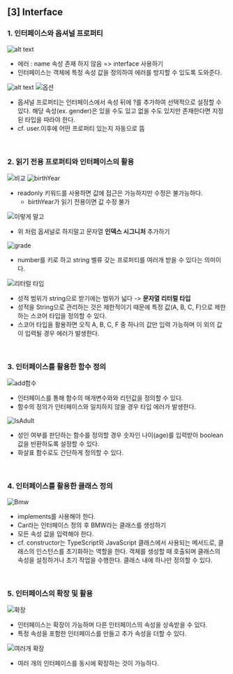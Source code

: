 ## [3] Interface

### 1. 인터페이스와 옵셔널 프로퍼티

![alt text](image-13.png)
- 에러 : name 속성 존재 하지 않음 => interface 사용하기
- 인터페이스는 객체에 특정 속성 값을 정의하여 에러를 방지할 수 있도록 도와준다.

![alt text](image-14.png)
![옵션](image-15.png)
- 옵셔널 프로퍼티는 인터페이스에서 속성 뒤에 ?를 추가하여 선택적으로 설정할 수 있다. 해당 속성(ex. gender)은 있을 수도 있고 없을 수도 있지만 존재한다면 지정된 타입을 따라야 한다.
- cf. user.이후에 어떤 프로퍼티 있는지 자동으로 뜸

</br>

### 2. 읽기 전용 프로퍼티와 인터페이스의 활용
![비교](image-17.png)
![birthYear](image-16.png)
- readonly 키워드를 사용하면 값에 접근은 가능하지만 수정은 불가능하다.
  - birthYear가 읽기 전용이면 값 수정 불가


![이렇게 말고](image-18.png)
- 위 처럼 옵셔널로 하지말고 문자열 **인덱스 시그니처** 추가하기


![grade](image-19.png)
- number를 키로 하고 string 벨류 갖는 프로퍼티를 여러개 받을 수 있다는 의미이다.


![리터럴 타입](image-20.png)
- 성적 범위가 string으로 받기에는 범위가 넓다 -> **문자열 리터럴 타입**
- 성적을 String으로 관리하는 것은 제한적이기 때문에 특정 값(A, B, C, F)으로 제한하는 스코어 타입을 정의할 수 있다.
- 스코어 타입을 활용하면 오직 A, B, C, F 중 하나의 값만 입력 가능하며 이 외의 값이 입력될 경우 에러가 발생한다.

</br>

### 3. 인터페이스를 활용한 함수 정의
![add함수](image-21.png)
- 인터페이스를 통해 함수의 매개변수와와 리턴값을 정의할 수 있다.
- 함수의 정의가 인터페이스와 일치하지 않을 경우 타입 에러가 발생한다.


![IsAdult](image-22.png)
- 성인 여부를 판단하는 함수를 정의할 경우 숫자인 나이(age)를 입력받아 boolean 값을 반환하도록 설정할 수 있다.
- 화살표 함수로도 간단하게 정의할 수 있다.

</br>

### 4. 인터페이스를 활용한 클래스 정의
![Bmw](image-23.png)
- implements를 사용해야 한다.
- Car라는 인터페이스 정의 후 BMW라는 클래스를 생성하기
- 모든 속성 값을 입력해야 한다.
- cf. constructor는 TypeScript와 JavaScript 클래스에서 사용되는 메서드로, 클래스의 인스턴스를 초기화하는 역할을 한다. 객체를 생성할 때 호출되며 클래스의 속성을 설정하거나 초기 작업을 수행한다. 클래스 내에 하나만 정의할 수 있다.

</br>

### 5. 인터페이스의 확장 및 활용
![확장](image-24.png)
- 인터페이스는 확장이 가능하며 다른 인터페이스의 속성을 상속받을 수 있다.
- 특정 속성을 포함한 인터페이스를 만들고 추가 속성을 더할 수 있다.

![여러개 확장](image-25.png)
- 여러 개의 인터페이스를 동시에 확장하는 것이 가능하다.